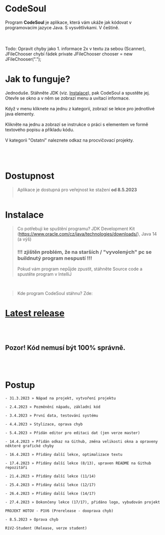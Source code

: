# CodeSoul
Program **CodeSoul** je aplikace, která vám ukáže jak kódovat v programovacím jazyce Java. S vysvětlivkami. V češtině.
<br><br><br><br>
Todo: Opravit chyby jako 1. informace 2x v textu za sebou (Scanner), JFileChooser chybí řádek private JFileChooser chooser = new JFileChooser(".");
# Jak to funguje?
Jednoduše. Stáhněte JDK (viz. [Instalace](https://github.com/Plawro/CodeSoul#instalace)), pak CodeSoul a spustěte jej.<br>
Otevře se okno a v něm se zobrazí menu a uvítací informace.<br><br>
Když v menu kliknete na jednu z kategorií, zobrazí se lekce pro jednotlivé java elementy.<br><br>
Klikněte na jednu a zobrazí se instrukce o práci s elementem ve formě textového popisu a příkladu kódu.<br><br>
V kategorii "Ostatní" naleznete odkaz na procvičovací projekty.<br><br>
<br><br>
# Dostupnost
> Aplikace je dostupná pro veřejnost ke stažení **od 8.5.2023**
<br><br>

# Instalace
> Co potřebuji ke spuštění programu? JDK Development Kit (https://www.oracle.com/cz/java/technologies/downloads/),
> Java 14 (a výš)
> ### !!! zjištěn problém, že na starších / "vyvolených" pc se buildnutý program nespustí !!!
> Pokud vám program nepůjde zpustit, stáhněte Source code a spustěte program v IntelliJ
<br>

> Kde program CodeSoul stáhnu? Zde: 
# [Latest release](https://github.com/Plawro/CodeSoul/releases)
<br><br>

## Pozor! Kód nemusí být 100% správně.
<br><br>

# Postup
```
- 31.3.2023 » Nápad na projekt, vytvoření projektu

- 2.4.2023 » Pozměnění nápadu, základní kód

- 3.4.2023 » První data, testování systému

- 4.4.2023 » Stylizace, oprava chyb

- 5.4.2023 » Přidán editor pro editaci dat (jen verze master)

- 14.4.2023 » Přidán odkaz na Github, změna velikosti okna a opraveny některé grafické chyby

- 16.4.2023 » Přidány další lekce, optimalizace textu

- 17.4.2023 » Přidány další lekce (8/13), upraven README na Github repozitáři

- 21.4.2023 » Přidány další lekce (11/14)

- 25.4.2023 » Přidány další lekce (12/17)

- 26.4.2023 » Přidány další lekce (14/17)

- 27.4.2023 » Dokončeny lekce (17/17), přidáno logo, vybudován projekt

PROJEKT HOTOV - P1V6 (Prerelease - dooprava chyb)

- 8.5.2023 » Oprava chyb

R1V2-Student (Release, verze student)
```


